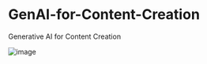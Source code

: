 # GenAI-for-Content-Creation
Generative AI for Content Creation

![image](https://github.com/user-attachments/assets/8181aca5-a90e-4bb7-84ce-7f13764f3c9d)
